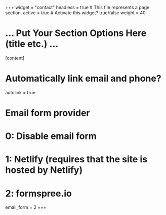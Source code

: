 +++
widget = "contact"
headless = true  # This file represents a page section.
active = true  # Activate this widget? true/false
weight = 40 

# ... Put Your Section Options Here (title etc.) ...
[content]
# Automatically link email and phone?
autolink = true

# Email form provider
#   0: Disable email form
#   1: Netlify (requires that the site is hosted by Netlify)
#   2: formspree.io
email_form = 2
+++